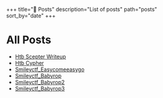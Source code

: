 +++
title="📝 Posts"
description="List of posts"
path="posts"
sort_by="date"
+++

# All Posts

- [Htb Scepter Writeup](/blog/HackTheBox/htb-scepter-writeup/)
- [Htb Cypher](/blog/HackTheBox/htb-cypher/)
- [Smileyctf_Easycomeeasygo](/blog/SmileyCTF/smileyctf_easycomeeasygo/)
- [Smileyctf_Babyrop](/blog/SmileyCTF/smileyctf_babyrop/)
- [Smileyctf_Babyrop2](/blog/SmileyCTF/smileyctf_babyrop2/)
- [Smileyctf_Babyrop3](/blog/SmileyCTF/smileyctf_babyrop3/)
